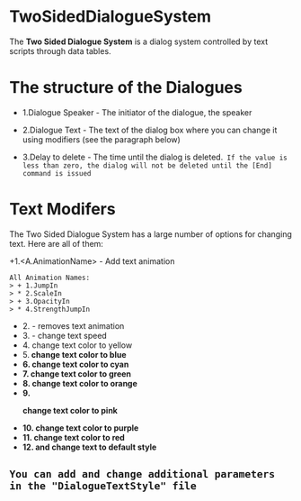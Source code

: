 # TwoSidedDialogueSystem

The **Two Sided Dialogue System** is a dialog system controlled by text scripts through data tables.

# The structure of the Dialogues
+ 1.Dialogue Speaker - The initiator of the dialogue, the speaker
* 2.Dialogue Text - The text of the dialog box where you can change it using modifiers (see the paragraph below)
+ 3.Delay to delete - The time until the dialog is deleted.` If the value is less than zero, the dialog will not be deleted until the [End] command is issued`

# Text Modifers
The Two Sided Dialogue System has a large number of options for changing text. Here are all of them:

+1.<A.AnimationName> - Add text animation
```
All Animation Names:
> + 1.JumpIn
> * 2.ScaleIn
> + 3.OpacityIn
> * 4.StrengthJumpIn
```
+ 2.<Static> - removes text animation
+ 3.<Speed number> - change text speed
+ 4.<y> change text color to yellow
+ 5.<b> change text color to blue
+ 6.<c> change text color to cyan
+ 7.<g> change text color to green
+ 8.<o> change text color to orange
+ 9.<p> change text color to pink
+ 10.<v> change text color to purple
+ 11.<r> change text color to red
+ 12.<Default> and <def> change text to default style

## `You can add and change additional parameters in the "DialogueTextStyle" file`

